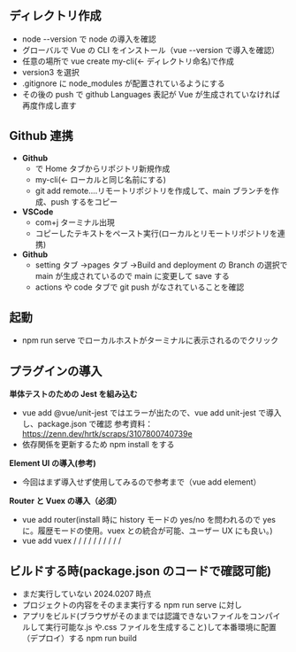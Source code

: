 ## ディレクトリ作成

- node --version で node の導入を確認
- グローバルで Vue の CLI をインストール（vue --version で導入を確認）
- 任意の場所で vue create my-cli(← ディレクトリ命名)で作成
- version3 を選択
- .gitignore に node_modules が配置されているようにする
- その後の push で github Languages 表記が Vue が生成されていなければ再度作成し直す

## Github 連携

- **Github**
  - で Home タブからリポジトリ新規作成
  - my-cli(← ローカルと同じ名前にする)
  - git add remote....リモートリポジトリを作成して、main ブランチを作成、push するをコピー
- **VSCode**
  - com+j ターミナル出現
  - コピーしたテキストをペースト実行(ローカルとリモートリポジトリを連携)
- **Github**
  - setting タブ →pages タブ →Build and deployment の Branch の選択で main が生成されているので
    main に変更して save する
  - actions や code タブで git push がなされていることを確認

## 起動

- npm run serve でローカルホストがターミナルに表示されるのでクリック

## プラグインの導入

**単体テストのための Jest を組み込む**

- vue add @vue/unit-jest ではエラーが出たので、vue add unit-jest で導入し、package.json で確認
  参考資料：https://zenn.dev/hrtk/scraps/3107800740739e
- 依存関係を更新するため npm install をする

**Element UI の導入(参考)**

- 今回はまず導入せず使用してみるので参考まで（vue add element）

**Router と Vuex の導入（必須）**

- vue add router(install 時に history モードの yes/no を問われるので yes に。履歴モードの使用。vuex との統合が可能、ユーザー UX にも良い。)
- vue add vuex
  /
  /
  /
  /
  /
  /
  /
  /
  /
  /

## ビルドする時(package.json のコードで確認可能)

- まだ実行していない 2024.0207 時点
- プロジェクトの内容をそのまま実行する npm run serve に対し
- アプリをビルド(ブラウザがそのままでは認識できないファイルをコンパイルして実行可能な.js や.css ファイルを生成すること)して本番環境に配置（デプロイ）する npm run build
